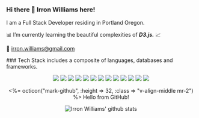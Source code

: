  
### Hi there 👋 Irron Williams here!  
I am a Full Stack Developer residing in Portland Oregon. 

📊 I’m currently learning the beautiful complexities of ***D3.js.*** 📈

📧 irron.williams@gmail.com

<div class="text-white bg-gray-dark mb-2">
  ### Tech Stack includes a composite of languages, databases and frameworks.  
</div>

<p></p>

<p></p>
<div align="center">
<img src="https://img.shields.io/badge/node.js%20-%2343853D.svg"/>
<img src="https://img.shields.io/badge/javascript%20-%23323330.svg"/>
<img src="https://img.shields.io/badge/python%20-%2314354C.svg"/>
<img src="https://img.shields.io/badge/html5%20-%23E34F26.svg"/>
<img src="https://img.shields.io/badge/css3%20-%231572B6.svg"/>
<img src="https://img.shields.io/badge/react%20-%2320232a.svg"/>
<img src="https://img.shields.io/badge/vuejs%20-%2335495e.svg"/>
<img src="https://img.shields.io/badge/tailwindcss%20-%2338B2AC.svg"/>
<img src="https://img.shields.io/badge/bootstrap%20-%23563D7C.svg"/>
<img src="https://img.shields.io/badge/django%20-%23092E20.svg"/>
<img src="https://img.shields.io/badge/heroku%20-%23430098.svg"/>
<img src="https://img.shields.io/badge/mysql-%2300f.svg"/>
<img src ="https://img.shields.io/badge/MongoDB-%234ea94b.svg"/>
 <p></p>

<span class="anim-fade-in"><%= octicon("mark-github", :height => 32, :class => "v-align-middle mr-2") %> Hello from GitHub!</span>

 ![Irron Williams' github stats](https://github-readme-stats.vercel.app/api?username=irronwilliams&theme=ayu-mirage&show_icons=true)
 
</div>






<!--
**IrronWilliams/IrronWilliams** is a ✨ _special_ ✨ repository because its `README.md` (this file) appears on your GitHub profile.

Here are some ideas to get you started:
@octocat :+1: This PR looks great - it's ready to merge! :shipit:
- 🔭 I’m currently working on ...
- 🌱 I’m currently learning ...
- 👯 I’m looking to collaborate on ...
- 🤔 I’m looking for help with ...
- 💬 Ask me about ...
- 📫 How to reach me: ...
- 😄 Pronouns: ...
- ⚡ Fun fact: ...
-->

